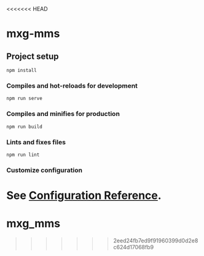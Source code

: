 <<<<<<< HEAD
# mxg-mms

## Project setup
```
npm install
```

### Compiles and hot-reloads for development
```
npm run serve
```

### Compiles and minifies for production
```
npm run build
```

### Lints and fixes files
```
npm run lint
```

### Customize configuration
See [Configuration Reference](https://cli.vuejs.org/config/).
=======
# mxg_mms
>>>>>>> 2eed24fb7ed9f91960399d0d2e8c624d17068fb9
